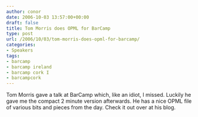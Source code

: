 ```yaml
---
author: conor
date: 2006-10-03 13:57:00+00:00
draft: false
title: Tom Morris does OPML for BarCamp
type: post
url: /2006/10/03/tom-morris-does-opml-for-barcamp/
categories:
- Speakers
tags:
- barcamp
- barcamp ireland
- barcamp cork I
- barcampcork
---
```


Tom Morris gave a talk at BarCamp which, like an idiot, I missed. Luckily he gave me the compact 2 minute version afterwards. He has a nice OPML file of various bits and pieces from the day. Check it out over at his blog.
